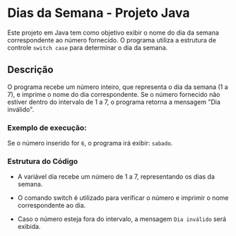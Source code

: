 # Dias da Semana - Projeto Java

Este projeto em Java tem como objetivo exibir o nome do dia da semana correspondente ao número fornecido. O programa utiliza a estrutura de controle `switch case` para determinar o dia da semana.

## Descrição

O programa recebe um número inteiro, que representa o dia da semana (1 a 7), e imprime o nome do dia correspondente. Se o número fornecido não estiver dentro do intervalo de 1 a 7, o programa retorna a mensagem "Dia inválido".

### Exemplo de execução:
Se o número inserido for `6`, o programa irá exibir: `sabado`.

### Estrutura do Código

- A variável dia recebe um número de 1 a 7, representando os dias da semana.

- O comando switch é utilizado para verificar o número e imprimir o nome correspondente ao dia.

- Caso o número esteja fora do intervalo, a mensagem `Dia inválido` será exibida.
